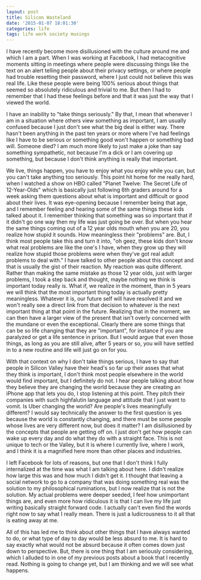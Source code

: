 ```yaml
---
layout: post
title: Silicon Wasteland
date: '2015-01-07 18:01:30'
categories: life
tags: life work society musings
---
```


I have recently become more disillusioned with the culture
around me and which I am a part. When I was working at
Facebook, I had metacognitive moments sitting in meetings
where people were discussing things like the text on an
alert telling people about their privacy settings, or
where people had trouble resetting their password, where
I just could not believe this was real life. Like these
people were being 100% serious about things that seemed
so absolutely ridiculous and trivial to me. But then I
had to remember that I had these feelings before and that
it was just the way that I viewed the world.

I have an inability to "take things seriously." By that, I
mean that whenever I am in a situation where others view
something as important, I am usually confused because I just
don't see what the big deal is either way. There hasn't
been anything in the past ten years or more where I've
had feelings like I have to be serious or something good
won't happen or something bad will. Someone died? I am
much more likely to just make a joke than say something
sympathetic, not because I'm a dick or I am covering up
something, but because I don't think anything is really
that important.

We live, things happen, you have to enjoy what you enjoy
while you can, but you can't take anything too seriously.
This point hit home for me really hard, when I watched a
show on HBO called "Planet Twelve: The Secret Life of 12-Year-Olds"
which is basically just following 6th graders around for
a week asking them questions about what is important
and difficult or good about their lives. It was eye-opening
because I remember being that age, and I remember feeling
and hearing some of the same things these kids talked
about it. I remember thinking that something was so important
that if it didn't go one way then my life was just going
be over. But when you hear the same things coming out of a
12 year olds mouth when you are 20, you realize how stupid
it sounds. How meaningless their "problems" are. But, I think
most people take this and turn it into, "oh geez, these kids
don't know what real problems are like the one's I have, when
they grow up they will realize how stupid those problems were
when they've got real adult problems to deal with." I have talked
to other people about this concept and that is usually
the gist of their reaction. My reaction was quite different.
Rather than making the same mistake as those 12 year olds, just
with larger problems, I took a step back and thought, maybe
nothing we think is important today really is. What if,
we realize in the moment, than in 5 years we will think
that the most important thing today is actually pretty
meaningless. Whatever it is, our future self will have resolved
it and we won't really see a direct link from that decision
to whatever is the next important thing at that point in
the future. Realizing that in the moment, we can then
have a larger view of the present that isn't overly
concerned with the mundane or even the exceptional.
Clearly there are some things that can be so life changing
that they are "important", for instance if you
are paralyzed or get a life sentence in prison. But I
would argue that even those things, as long as you are
still alive, after 5 years or so, you will have settled
in to a new routine and life will just go on for you.

With that context on why I don't take things serious,
I have to say that people in Silicon Valley have their
head's so far up their asses that what they think is
important, I don't think most people elsewhere in the
world would find important, but I definitely do not.
I hear people talking about how they believe they are
changing the world because they are creating an iPhone
app that lets you do, I stop listening at this point.
They pitch their companies with such highfalutin language
and attitude that I just want to vomit. Is Uber changing
the world? Are people's lives meaningfully different?
I would say technically the answer to the first
question is yes because the world is constantly changing,
and there must be some people whose lives are very
different now, but does it matter? I am disillusioned
by the concepts that people are getting off on.
I just don't get how people can wake up every day
and do what they do with a straight face. This is
not unique to tech or the Valley, but it is where
I currently live, where I work, and I think it is a
magnified here more than other places and industries.

I left Facebook for lots of reasons, but one that I
don't think I fully internalized at the time was what
I am talking about here. I didn't realize how large
this was and how much I didn't get it. I thought that
leaving a social network to go to a company that
was doing something real was the solution to my
philosophical ruminations, but I now realize that is
not the solution. My actual problems were deeper seeded,
I feel how unimportant things are, and even more
how ridiculous it is that I can live my life just
writing basically straight forward code. I actually
can't even find the words right now to say what
I really mean. There is just a ludicrousness to it
all that is eating away at me.

All of this has led me to think about other things
that I have always wanted to do, or what type of day
to day would be less absurd to me. It is hard to
say exactly what would not be absurd because it often
comes down just down to perspective. But, there is
one thing that I am seriously considering, which I alluded
to in one of my previous posts about a book that I
recently read. Nothing is going to change yet,
but I am thinking and we will see what happens.
